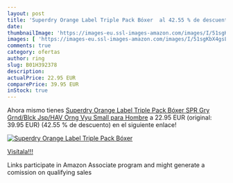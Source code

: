 ```yaml
---
layout: post
title: 'Superdry Orange Label Triple Pack Bóxer  al 42.55 % de descuento'
date: 
thumbnailImage: 'https://images-eu.ssl-images-amazon.com/images/I/51sgKbX4gsL._SL200_.jpg'
images: [ 'https://images-eu.ssl-images-amazon.com/images/I/51sgKbX4gsL._SL200_.jpg' ]
comments: true
category: ofertas
author: ring
slug: B01H392378
description:
actualPrice: 22.95 EUR
comparePrice: 39.95 EUR
inStock: true
---
```


Ahora mismo tienes [Superdry Orange Label Triple Pack Bóxer   SPR Gry Grnd/Blck Jsp/HAV Orng Vyu   Small para Hombre](https://www.amazon.es/dp/B01H392378/?tag=tolees-21) a 22.95 EUR (original: 39.95 EUR) (42.55 %  de descuento) en el siguiente enlace!

[![Superdry Orange Label Triple Pack Bóxer ](https://images-eu.ssl-images-amazon.com/images/I/51sgKbX4gsL._SL200_.jpg)](https://www.amazon.es/dp/B01H392378/?tag=tolees-21)

[Visítala!!!](https://www.amazon.es/dp/B01H392378/?tag=tolees-21)

Links participate in Amazon Associate program and might generate a comission on qualifying sales
